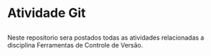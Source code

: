 # Atividade Git
##
Neste repositorio sera postados todas as atividades relacionadas a disciplina Ferramentas de Controle de Versão. 

